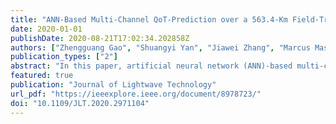 ```yaml
---
title: "ANN-Based Multi-Channel QoT-Prediction over a 563.4-Km Field-Trial Testbed"
date: 2020-01-01
publishDate: 2020-08-21T17:02:34.202858Z
authors: ["Zhengguang Gao", "Shuangyi Yan", "Jiawei Zhang", "Marcus Mascarenhas", "Reza Nejabati", "Yuefeng Ji", "Dimitra Simeonidou"]
publication_types: ["2"]
abstract: "In this paper, artificial neural network (ANN)-based multi-channel Q-factor prediction is investigated with real-time network operation and configuration information over a 563.4-km field-trial testbed. A unified ANN-based regression model is proposed and implemented to predict Q-factors of all the channels simultaneously. A scenario generator is developed to configure the field-trial testbed with 8 testing channels automatically to generate dynamic scenarios. A network configuration and monitoring database (CMDB) is implemented to collect network configuration and monitoring data that include link information, operational parameters of key optical devices, network configuration state, and real-time Q-factors of the available channels for the generated network scenarios. These collected data are used for training and testing of the developed ANN model. In order to achieve multiple channel predictions, we propose a hot coding method to represent the state of dynamic channel. Besides, an auto-search method is used to search the best hyperparameters of the ANN-based model. The results show that the proposed ANN-based regression model converges quickly, and it can predict the multi-channel’s Q-factors with high accuracy. The unified ANN-based multi-channel Qfactor regression model can provide the comprehensive information to assist SDN controller to optimize network configuration for dynamic optical networks."
featured: true
publication: "Journal of Lightwave Technology"
url_pdf: "https://ieeexplore.ieee.org/document/8978723/"
doi: "10.1109/JLT.2020.2971104"
---
```


